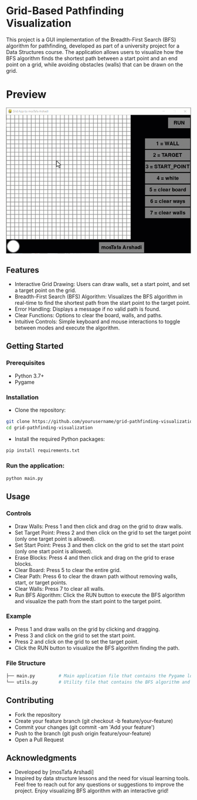 # Grid-Based Pathfinding Visualization
This project is a GUI implementation of the Breadth-First Search (BFS) algorithm for pathfinding, developed as part of a university project for a Data Structures course. The application allows users to visualize how the BFS algorithm finds the shortest path between a start point and an end point on a grid, while avoiding obstacles (walls) that can be drawn on the grid.

# Preview
![Preview](preview.gif)


## Features
- Interactive Grid Drawing: Users can draw walls, set a start point, and set a target point on the grid.
- Breadth-First Search (BFS) Algorithm: Visualizes the BFS algorithm in real-time to find the shortest path from the start point to the target point.
- Error Handling: Displays a message if no valid path is found.
- Clear Functions: Options to clear the board, walls, and paths.
- Intuitive Controls: Simple keyboard and mouse interactions to toggle between modes and execute the algorithm.
## Getting Started
### Prerequisites
- Python 3.7+
- Pygame
### Installation
- Clone the repository:

```bash
git clone https://github.com/yourusername/grid-pathfinding-visualization.git
cd grid-pathfinding-visualization
```
- Install the required Python packages:
```bash
pip install requirements.txt
```
### Run the application:

```bash
python main.py
```

## Usage
### Controls
- Draw Walls: Press 1 and then click and drag on the grid to draw walls.
- Set Target Point: Press 2 and then click on the grid to set the target point (only one target point is allowed).
- Set Start Point: Press 3 and then click on the grid to set the start point (only one start point is allowed).
- Erase Blocks: Press 4 and then click and drag on the grid to erase blocks.
- Clear Board: Press 5 to clear the entire grid.
- Clear Path: Press 6 to clear the drawn path without removing walls, start, or target points.
- Clear Walls: Press 7 to clear all walls.
- Run BFS Algorithm: Click the RUN button to execute the BFS algorithm and visualize the path from the start point to the target point.
### Example
- Press 1 and draw walls on the grid by clicking and dragging.
- Press 3 and click on the grid to set the start point.
- Press 2 and click on the grid to set the target point.
- Click the RUN button to visualize the BFS algorithm finding the path.

### File Structure
```bash
├── main.py         # Main application file that contains the Pygame loop and GUI logic
└── utils.py        # Utility file that contains the BFS algorithm and supporting classes
```
## Contributing
- Fork the repository
- Create your feature branch (git checkout -b feature/your-feature)
- Commit your changes (git commit -am 'Add your feature')
- Push to the branch (git push origin feature/your-feature)
- Open a Pull Request

## Acknowledgments
* Developed by [mosTafa Arshadi]
* Inspired by data structure lessons and the need for visual learning tools.
Feel free to reach out for any questions or suggestions to improve the project. Enjoy visualizing BFS algorithm with an interactive grid!